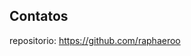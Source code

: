 <!--
*** Obrigado time do Neon pela oportunidade de mostrar um pouco do meu trabalho a vocês
*** que esse trabalho possa ser o início de uma longa jornada juntos.
-->

## Contatos

repositorio: https://github.com/raphaeroo

